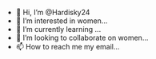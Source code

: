 - 👋 Hi, I’m @Hardisky24
- 👀 I’m interested in women...
- 🌱 I’m currently learning ...
- 💞️ I’m looking to collaborate on women...
- 📫 How to reach me my email...

<!---
Hardisky24/Hardisky24 is a ✨ special ✨ repository because its `README.md` (this file) appears on your GitHub profile.
You can click the Preview link to take a look at your changes.
--->

